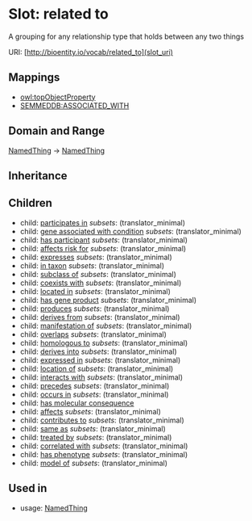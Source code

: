 # Slot: related to


A grouping for any relationship type that holds between any two things

URI: [http://bioentity.io/vocab/related_to](slot_uri)
## Mappings

 * [owl:topObjectProperty](http://purl.obolibrary.org/obo/owl_topObjectProperty)
 * [SEMMEDDB:ASSOCIATED_WITH](http://purl.obolibrary.org/obo/SEMMEDDB_ASSOCIATED_WITH)
## Domain and Range

[NamedThing](NamedThing.md) -> [NamedThing](NamedThing.md)
## Inheritance

## Children

 *  child: [participates in](participates_in.md) *subsets*: (translator_minimal)
 *  child: [gene associated with condition](gene_associated_with_condition.md) *subsets*: (translator_minimal)
 *  child: [has participant](has_participant.md) *subsets*: (translator_minimal)
 *  child: [affects risk for](affects_risk_for.md) *subsets*: (translator_minimal)
 *  child: [expresses](expresses.md) *subsets*: (translator_minimal)
 *  child: [in taxon](in_taxon.md) *subsets*: (translator_minimal)
 *  child: [subclass of](subclass_of.md) *subsets*: (translator_minimal)
 *  child: [coexists with](coexists_with.md) *subsets*: (translator_minimal)
 *  child: [located in](located_in.md) *subsets*: (translator_minimal)
 *  child: [has gene product](has_gene_product.md) *subsets*: (translator_minimal)
 *  child: [produces](produces.md) *subsets*: (translator_minimal)
 *  child: [derives from](derives_from.md) *subsets*: (translator_minimal)
 *  child: [manifestation of](manifestation_of.md) *subsets*: (translator_minimal)
 *  child: [overlaps](overlaps.md) *subsets*: (translator_minimal)
 *  child: [homologous to](homologous_to.md) *subsets*: (translator_minimal)
 *  child: [derives into](derives_into.md) *subsets*: (translator_minimal)
 *  child: [expressed in](expressed_in.md) *subsets*: (translator_minimal)
 *  child: [location of](location_of.md) *subsets*: (translator_minimal)
 *  child: [interacts with](interacts_with.md) *subsets*: (translator_minimal)
 *  child: [precedes](precedes.md) *subsets*: (translator_minimal)
 *  child: [occurs in](occurs_in.md) *subsets*: (translator_minimal)
 *  child: [has molecular consequence](has_molecular_consequence.md)
 *  child: [affects](affects.md) *subsets*: (translator_minimal)
 *  child: [contributes to](contributes_to.md) *subsets*: (translator_minimal)
 *  child: [same as](same_as.md) *subsets*: (translator_minimal)
 *  child: [treated by](treated_by.md) *subsets*: (translator_minimal)
 *  child: [correlated with](correlated_with.md) *subsets*: (translator_minimal)
 *  child: [has phenotype](has_phenotype.md) *subsets*: (translator_minimal)
 *  child: [model of](model_of.md) *subsets*: (translator_minimal)
## Used in

 *  usage: [NamedThing](NamedThing.md)

